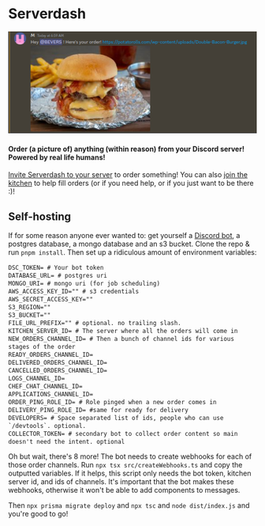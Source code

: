 # Serverdash

![A Discord message reading "Hey @BEVERS! Here's your order!". A picture of a bacon cheeseburger is attatched.](image.png)

#### Order (a picture of) anything (within reason) from your Discord server! Powered by real life humans!

[Invite Serverdash to your server](https://dsc.kitchen/) to order something! You can also [join the kitchen](https://dsc.kitchen/kitchen) to help fill orders (or if you need help, or if you just want to be there :)!

## Self-hosting

If for some reason anyone ever wanted to: get yourself a [Discord bot](https://discord.com/developers), a postgres database, a mongo database and an s3 bucket. Clone the repo & run `pnpm install`. Then set up a ridiculous amount of environment variables:

```env
DSC_TOKEN= # Your bot token
DATABASE_URL= # postgres uri
MONGO_URI= # mongo uri (for job scheduling)
AWS_ACCESS_KEY_ID="" # s3 credentials
AWS_SECRET_ACCESS_KEY=""
S3_REGION=""
S3_BUCKET=""
FILE_URL_PREFIX="" # optional. no trailing slash.
KITCHEN_SERVER_ID= # The server where all the orders will come in
NEW_ORDERS_CHANNEL_ID= # Then a bunch of channel ids for various stages of the order
READY_ORDERS_CHANNEL_ID=
DELIVERED_ORDERS_CHANNEL_ID=
CANCELLED_ORDERS_CHANNEL_ID=
LOGS_CHANNEL_ID=
CHEF_CHAT_CHANNEL_ID=
APPLICATIONS_CHANNEL_ID=
ORDER_PING_ROLE_ID= # Role pinged when a new order comes in
DELIVERY_PING_ROLE_ID= #same for ready for delivery
DEVELOPERS= # Space separated list of ids, people who can use `/devtools`. optional.
COLLECTOR_TOKEN= # secondary bot to collect order content so main doesn't need the intent. optional
```

Oh but wait, there's 8 more! The bot needs to create webhooks for each of those order channels. Run `npx tsx src/createWebhooks.ts` and copy the outputted variables. If it helps, this script only needs the bot token, kitchen server id, and ids of channels.
It's important that the bot makes these webhooks, otherwise it won't be able to add components to messages.

Then `npx prisma migrate deploy` and `npx tsc` and `node dist/index.js` and you're good to go!
